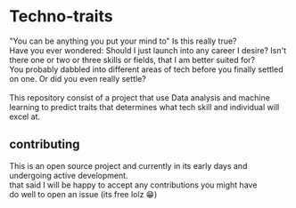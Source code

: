# Techno-traits

"You can be anything you put your mind to"  Is this really true? 
<br>
Have you ever wondered: Should I just launch into any career I desire? Isn't there one or two or three skills or fields, that I am better suited for? 
<br>
You probably dabbled into different areas of tech before you finally settled on one. Or did you even really settle? 
<br>
<br>
This repository consist of a project that use Data analysis and machine learning to predict traits that determines what tech skill and individual will excel at.
## contributing
This is an open source project and currently in its early days and undergoing active development.
<br>
that said I will be happy to accept any contributions you might have
<br>
do well to open an issue (its free lolz 😁)
